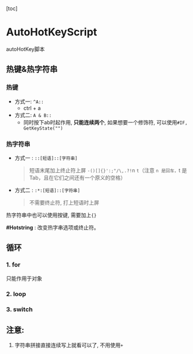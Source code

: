 [toc]

# AutoHotKeyScript
autoHotKey脚本

## 热键&热字符串

### 热键

* 方式一: `^A::` 
  * ctrl + a 
* 方式二: `A & B::`
  * 同时按下ab时起作用, **只能连续两个**, 如果想要一个修饰符, 可以使用`#IF, GetKeyState("")`

### 热字符串

* 方式一 : `::[短语]::[字符串]`
    > 短语末尾加上终止符上屏  `-()[]{}':;"/\,.?!`n `t`（注意 `n 是回车，`t 是 Tab，且在它们之间还有一个原义的空格）
* 方式二 : `:*:[短语]::[字符串]`   
    > 不需要终止符, 打上短语时上屏 

热字符串中也可以使用按键, 需要加上`{}`

**#Hotstring** :  改变热字串选项或终止符。

## 循环

### 1. for

只能作用于对象

### 2. loop

### 3. switch


## **注意:**
1. 字符串拼接直接连续写上就看可以了, 不用使用`+` 